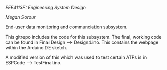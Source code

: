 *EEE4113F: Engineering System Design*

*Megan Sorour*

End-user data monitoring and communciation subsystem.

This gitrepo includes the code for this subsystem. The final, working code can be found in Final Design --> Design4.ino. This contains the webpage within the ArduinoIDE sketch.

A modified version of this which was used to test certain ATPs is in ESPCode --> TestFinal.ino.

